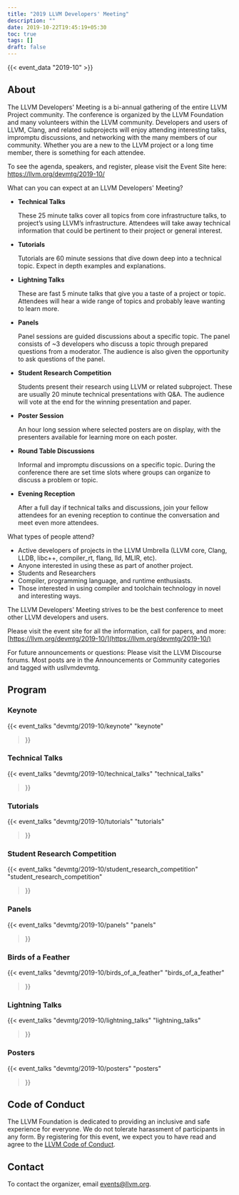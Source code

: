 ```yaml
---
title: "2019 LLVM Developers' Meeting"
description: ""
date: 2019-10-22T19:45:19+05:30
toc: true
tags: []
draft: false
---
```


{{< event_data "2019-10" >}}

## About

The LLVM Developers' Meeting is a bi-annual gathering of the entire LLVM Project community. The conference is organized by the LLVM Foundation and many volunteers within the LLVM community. Developers and users of LLVM, Clang, and related subprojects will enjoy attending interesting talks, impromptu discussions, and networking with the many members of our community. Whether you are a new to the LLVM project or a long time member, there is something for each attendee.

To see the agenda, speakers, and register, please visit the Event Site here: https://llvm.org/devmtg/2019-10/

What can you can expect at an LLVM Developers' Meeting?


- **Technical Talks**

  These 25 minute talks cover all topics from core infrastructure talks, to project’s using LLVM’s infrastructure. Attendees will take away technical information that could be pertinent to their project or general interest.


- **Tutorials**

  Tutorials are 60 minute sessions that dive down deep into a technical topic. Expect in depth examples and explanations.


- **Lightning Talks**

  These are fast 5 minute talks that give you a taste of a project or topic. Attendees will hear a wide range of topics and probably leave wanting to learn more.


- **Panels**

  Panel sessions are guided discussions about a specific topic. The panel consists of ~3 developers who discuss a topic through prepared questions from a moderator. The audience is also given the opportunity to ask questions of the panel.


- **Student Research Competition**

  Students present their research using LLVM or related subproject. These are usually 20 minute technical presentations with Q&A. The audience will vote at the end for the winning presentation and paper.


- **Poster Session**

  An hour long session where selected posters are on display, with the presenters available for learning more on each poster.


- **Round Table Discussions**

  Informal and impromptu discussions on a specific topic. During the conference there are set time slots where groups can organize to discuss a problem or topic.


- **Evening Reception**

  After a full day if technical talks and discussions, join your fellow attendees for an evening reception to continue the conversation and meet even more attendees.


What types of people attend?

- Active developers of projects in the LLVM Umbrella (LLVM core, Clang, LLDB, libc++, compiler_rt, flang, lld, MLIR, etc).
- Anyone interested in using these as part of another project.
- Students and Researchers
- Compiler, programming language, and runtime enthusiasts.
- Those interested in using compiler and toolchain technology in novel and interesting ways.

The LLVM Developers' Meeting strives to be the best conference to meet other LLVM developers and users.

Please visit the event site for all the information, call for papers, and more: [https://llvm.org/devmtg/2019-10/](https://llvm.org/devmtg/2019-10/)

For future announcements or questions: Please visit the LLVM Discourse forums. Most posts are in the Announcements or Community categories and tagged with usllvmdevmtg.

## Program

### Keynote

{{< event_talks
    "devmtg/2019-10/keynote" 
    "keynote" 
>}}

### Technical Talks

{{< event_talks
    "devmtg/2019-10/technical_talks" 
    "technical_talks" 
>}}

### Tutorials

{{< event_talks
    "devmtg/2019-10/tutorials" 
    "tutorials" 
>}}

### Student Research Competition

{{< event_talks
    "devmtg/2019-10/student_research_competition" 
    "student_research_competition" 
>}}

### Panels

{{< event_talks
    "devmtg/2019-10/panels" 
    "panels" 
>}}

### Birds of a Feather

{{< event_talks
    "devmtg/2019-10/birds_of_a_feather" 
    "birds_of_a_feather" 
>}}

### Lightning Talks

{{< event_talks
    "devmtg/2019-10/lightning_talks" 
    "lightning_talks" 
>}}

### Posters

{{< event_talks
    "devmtg/2019-10/posters" 
    "posters" 
>}}

## Code of Conduct

The LLVM Foundation is dedicated to providing an inclusive and safe
experience for everyone. We do not tolerate harassment of participants in any
form. By registering for this event, we expect you to have read and agree to
the [LLVM Code of Conduct](http://llvm.org/docs/CodeOfConduct.html).

## Contact

To contact the organizer, email [events@llvm.org](mailto:events@llvm.org).
